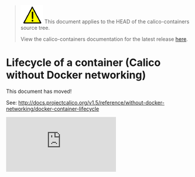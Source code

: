 <!--- master only -->
> ![warning](images/warning.png) This document applies to the HEAD of the calico-containers source tree.
>
> View the calico-containers documentation for the latest release [here](https://github.com/projectcalico/calico-containers/blob/v0.22.0/README.md).
<!--- else
> You are viewing the calico-containers documentation for release **release**.
<!--- end of master only -->

# Lifecycle of a container (Calico without Docker networking)

This document has moved!

See: http://docs.projectcalico.org/v1.5/reference/without-docker-networking/docker-container-lifecycle

[![Analytics](https://calico-ga-beacon.appspot.com/UA-52125893-3/calico-containers/docs/DockerContainerLifecycle.md?pixel)](https://github.com/igrigorik/ga-beacon)
